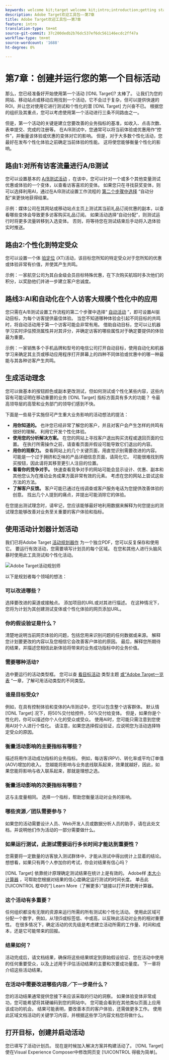 ```yaml
---
keywords: welcome kit;target welcome kit;intro;introduction;getting started
description: Adobe Target欢迎工具包——第7章
title: Adobe Target欢迎工具包——第7章
feature: intro
translation-type: tm+mt
source-git-commit: 37c200dedb2b76dc537ef6dc561146ecdc2ff47a
workflow-type: tm+mt
source-wordcount: '1688'
ht-degree: 0%

---
```



# 第7章：创建并运行您的第一个目标活动

那么，您已经准备好开始使用第一个活动 [!DNL Target]? 太棒了。 让我们为您的网站、移动站点或移动应用找到一个活动，它不会过于复杂，但可以提供快速的ROI，并让您对使用它进行测试和个性化的潜 [!DNL Target] 力兴奋不已。 根据您的组织及其重点，您可以考虑使用第一个活动进行三条不同路由之一。

但是，第一个活动的关键是建立您要改善的业务指标的基准，如收入、点击次数、表单提交、完成的注册等。 在A/B测试中，您通常可以将当前体验或优惠用作“控件”，并衡量该体验或优惠的变体对它的影响。 但是，对于大多数个性化活动，您最好在发布个性化体验之前确定当前体验的性能。 这将使您能够衡量个性化的影响。

## 路由1:对所有访客流量进行A/B测试

您可以设置基本的 [A/B测试活动](/help/c-activities/t-test-ab/test-ab.md) ，在该中，您可以针对一个或多个其他变量测试优惠或体验的一个变体，以查看访客喜欢的变体。 如果您只在寻找获奖变体，则可以选择利用AI，通过在A/B测试设置工作流程的 [第二个步骤中选择](/help/c-activities/automated-traffic-allocation/automated-traffic-allocation.md) “自动分配”来更快地获得结果。

示例：媒体公司在其网站或移动站点主页上测试其当前礼品订阅优惠的副本，以查看哪些变体会导致更多访客购买礼品订阅。 如果活动选择“自动分配”，则测试运行时将更多流量转移到入选变体。 否则，将等待您在测试结束后手动将入选体验实时推送。

## 路由2:个性化到特定受众

您可以设置一个体 [验定位](/help/c-activities/t-experience-target/experience-target.md) (XT)活动，该目标您所知的特定受众对于您所知的优惠或体验非常有价值，并使其产生共鸣。

示例：一家航空公司为其白金级会员目标特殊优惠，在下次购买航班时多次他们的积分，以奖励他们并进一步建立客户忠诚度。

## 路线3:AI和自动化在个人访客大规模个性化中的应用

您只需在A/B测试设置工作流程的第二个步骤中选择“ [自动活动](/help/c-activities/auto-target-to-optimize.md) ”，即可设置AI驱动目标，为每个访客提供最佳体验。 当您不知道哪种体验会引起不同目标的共鸣时，将自动活动用于第一个访客可能会非常有用。 借助自动目标，您可以让机器学习实时评估预测属性并对其评分，并确定访客的哪些属性对于确定要提供的体验最为重要。

示例：一家销售多个手机品牌和型号的电信公司打开自动目标，使用自动化和机器学习来确定其主页或移动应用程序打开屏幕上的四种不同体验或优惠中的哪一种最能与其各种访客产生共鸣。

## 生成活动理念

您可以做基本的按钮颜色或副本更改测试，但如何测试或个性化某些内容，这些内容有可能证明在移动重要的业务 [!DNL Target] 指标方面具有多大的功能？ 令最高领导层的高管和业务部门的领导们感到不快。

下面是一些易于实施但可产生重大业务影响的活动想法的提法：

* **用你知道的。** 也许您已经非常了解您的客户，并且对客户会产生怎样的共鸣有很好的理解。 利用它开发个性化体验。
* **使用您的分析解决方案。** 在您的网站上寻找客户退出购买流程或退回页面的位置。 在执行所需操作之前，请查看页面并假设可能导致它们退出的内容。
* **用你的观察力。** 查看网站上的几个关键页面，用直觉识别需要改进的内容。 可能是一个过于拥挤和乏味的产品详细信息页面，请简化它。 可能很难找到购买按钮，因此请将其移至更引人注目的位置。
* **看看你的竞争对手。** 快速查看竞争对手的网站可能会显示设计、优惠、副本和其他您认为在推动业务成果方面非常有效的元素。 考虑在您的网站上尝试这些方法的方法。
* **了解客户反馈。** 客户可能已通过在线调查或客户服务电话为您提供改善体验的创意。 找出几个人提到的痛点，并提出可能消除它的体验。

在您提出测试理念时，请牢记，您应该能够最好地利用数据来解释为何您提出的测试理念能够改善对业务至关重要的客户体验和指标。

## 使用活动计划器计划活动

我们已将Adobe Target [活动规划器作](/help/assets/activity-planner.pdf) 为一个独立PDF，您可以反复保存和使用它。 要运行有效活动，您需要填写计划员的每个区域。 在您和其他人进行头脑风暴时使用此工具测试和个性化活动。

![Adobe Target活动规划师](/help/c-intro/assets/activity-planner.png)

以下是规划者每个领域的想法：

### 可以改进哪些？

选择要改进的渠道或接触点。 添加项目的URL或对其进行描述。 在这种情况下，您将为计划为其创建测试变体或个性化体验的网页添加URL。

### 你的假设验证是什么？

清楚地说明当前网页体验的问题，包括您用来识别问题的任何数据或来源。 解释您计划要更改的内容以及您相信它会改善客户体验的原因。 最后，解释您所期待的结果，并描述您相信此新体验将带来的业务成功指标中的业务价值。

### 需要哪种活动?

选中要运行的活动类型框。 您可以查 [看目标活动](/help/c-activities/target-activities-guide.md) 类型主题 [或“Adobe Target一览表](/help/c-intro/target-welcome-kit-2.md) ”一章，了解可用活动类型的不同类型。

### 谁是目标受众?

例如，在具有控制体验和变体的A/B测试中，您可以包含整个访客群体。 默认情 [!DNL Target] 况下，将50%交付给控件，50%交付给变体。 但是，如果你是个性化的，你可以描述你个人化的受众或受众。 使用AI时，您可能只需注意到您使用AI对个人进行个性化。 请注意，如果您选择假设验证，应说明您为活动选择特定受众的原因。

### 衡量活动影响的主要指标有哪些？

描述将用作活动成功指标的业务指标。 例如，每访客(RPV)、转化率或平均订单值(AOV)增加的收入。 您越能将影响与业务底线联系起来，效果就越好，因此，如果您能将影响与收入联系起来，那就是理想之选。

### 衡量活动影响的次要指标有哪些？

这与主度量相同。 选择一个指标，帮助您衡量活动对业务的影响。

### 哪些资源／团队需要参与？

如果您的活动需要设计人员、Web开发人员或数据分析人员的助手，请在此处文档，并说明他们作为活动的一部分需要做什么。

### 如果运行测试，此测试需要运行多长时间才能达到重要性？

您需要将一定数量的访客放入测试群体中，才能从测试中得出统计上显着的结论。 想想看，如果只有两个人参加你的考试，你会对结果有信心吗？

[!DNL Target] 依靠统计原理确定测试结果在统计上是有效的。 Adobe样 [本大小计算器](https://docs.adobe.com/content/target-microsite/testcalculator.html) ，可帮助您根据对结果的信心度确定运行测试的时间长度。 单击此 [!UICONTROL 框中的“] Learn More（了解更多）”链接以打开并使用计算器。

### 这个活动有多重要？

任何组织都没有无限的资源来运行所需的所有测试和个性化活动。 使用此区域可分配一个数字，例如，从1到5或标签低、中或高，以反映此活动对业务的相对重要性。 在很多情况下，确定活动的优先级是考虑建立活动所需的工作量、时间和成本，还是它可能带来的回报。

### 结果如何？

活动完成后，请文档结果，确保将这些结果绑定到原始假设验证、您在活动中使用的任何重要受众，以及上述用于评估活动结果的主要和次要成功量度。 下一章将介绍这些活动结果。

### 在活动中需要改进哪些内容／下一步是什么？

您的活动结果通常提供您接下来应该采取的行动的洞察。 如果体验变体非常成功，您可能希望将其硬编码到您的网站中。 您可能会看到在其他类似页面上应用该成功的机会。 结果可能表明，要改善本页的客户体验，还需做更多工作。 使用此区域文档活动的关键学习内容，并根据这些学习内容文档您将做什么。

## 打开目标，创建并启动活动

您已填写了活动计划员。 现在是时候加入解决方案并构建活动了。 [!DNL Target] 使在Visual Experience Composer中修改网页变 [!UICONTROL 得极为简单]。
